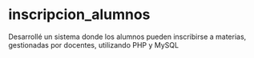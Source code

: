 # inscripcion_alumnos
Desarrollé un sistema donde los alumnos pueden inscribirse a materias, gestionadas por docentes, utilizando PHP y MySQL
